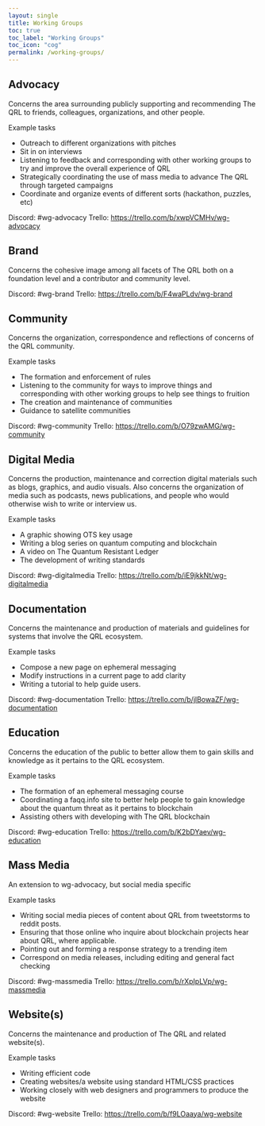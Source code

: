 ```yaml
---
layout: single
title: Working Groups
toc: true
toc_label: "Working Groups"
toc_icon: "cog"
permalink: /working-groups/
---
```


## Advocacy

Concerns the area surrounding publicly supporting and recommending The QRL to friends, colleagues, organizations, and other people.

Example tasks
- Outreach to different organizations with pitches
- Sit in on interviews
- Listening to feedback and corresponding with other working groups to try and improve the overall experience of QRL
- Strategically coordinating the use of mass media to advance The QRL through targeted campaigns
- Coordinate and organize events of different sorts (hackathon, puzzles, etc)

Discord: #wg-advocacy 
Trello: <https://trello.com/b/xwpVCMHv/wg-advocacy>

## Brand
Concerns the cohesive image among all facets of The QRL both on a foundation level and a contributor and community level.

Discord: #wg-brand
Trello: <https://trello.com/b/F4waPLdv/wg-brand>

## Community
Concerns the organization, correspondence and reflections of concerns of the QRL community.

Example tasks
- The formation and enforcement of rules
- Listening to the community for ways to improve things and corresponding with other working groups to help see things to fruition
- The creation and maintenance of communities
- Guidance to satellite communities

Discord: #wg-community
Trello: <https://trello.com/b/O79zwAMG/wg-community>

## Digital Media
Concerns the production, maintenance and correction digital materials such as blogs, graphics, and audio visuals. Also concerns the organization of media such as podcasts, news publications, and people who would otherwise wish to write or interview us.

Example tasks

- A graphic showing OTS key usage
- Writing a blog series on quantum computing and blockchain
- A video on The Quantum Resistant Ledger
- The development of writing standards

Discord: #wg-digitalmedia
Trello: <https://trello.com/b/iE9jkkNt/wg-digitalmedia>

## Documentation
Concerns the maintenance and production of materials and guidelines for systems that involve the QRL ecosystem.

Example tasks
- Compose a new page on ephemeral messaging
- Modify instructions in a current page to add clarity
- Writing a tutorial to help guide users.

Discord: #wg-documentation
Trello: <https://trello.com/b/jlBowaZF/wg-documentation>

## Education
Concerns the education of the public to better allow them to gain skills and knowledge as it pertains to the QRL ecosystem.

Example tasks

- The formation of an ephemeral messaging course
- Coordinating a faqq.info site to better help people to gain knowledge about the quantum threat as it pertains to blockchain
- Assisting others with developing with The QRL blockchain

Discord: #wg-education
Trello: <https://trello.com/b/K2bDYaev/wg-education>

## Mass Media
An extension to wg-advocacy, but social media specific

Example tasks
- Writing social media pieces of content about QRL from tweetstorms to reddit posts.
- Ensuring that those online who inquire about blockchain projects hear about QRL, where applicable.
- Pointing out and forming a response strategy to a trending item
- Correspond on media releases, including editing and general fact checking

Discord: #wg-massmedia
Trello: <https://trello.com/b/rXpIpLVp/wg-massmedia>

## Website(s)
Concerns the maintenance and production of The QRL and related website(s).

Example tasks
- Writing efficient code
- Creating websites/a website using standard HTML/CSS practices
- Working closely with web designers and programmers to produce the website

Discord: #wg-website
Trello: <https://trello.com/b/f9LOaaya/wg-website>

